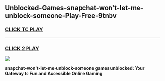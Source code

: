 
## Unblocked-Games-snapchat-won't-let-me-unblock-someone-Play-Free-9tnbv
<h3>
<a href="https://premium76.site?title=snapchat-won't-let-me-unblock-someone&ref=23A">CLICK TO PLAY</a></h3>
<hr>

<h3>
<a href="https://premium76.site?title=snapchat-won't-let-me-unblock-someone&ref=23A">CLICK 2 PLAY</a>
  
</h3>

<a href="https://premium76.site?title=snapchat-won't-let-me-unblock-someone&ref=23A"><img src="https://clearcache.store/games.png"></a>


**snapchat-won't-let-me-unblock-someone games unblocked: Your Gateway to Fun and Accessible Online Gaming**
